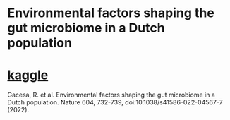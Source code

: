 # Environmental factors shaping the gut microbiome in a Dutch population
# [kaggle](https://www.kaggle.com/datasets/linzey/environmental-factors-of-intestinal-microflora)  
Gacesa, R. et al. Environmental factors shaping the gut microbiome in a Dutch population. Nature 604, 732-739, doi:10.1038/s41586-022-04567-7 (2022).







































































































